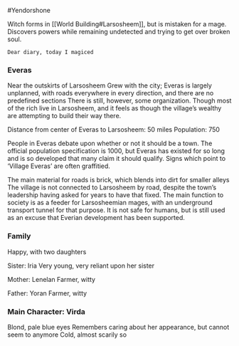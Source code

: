 #Yendorshone

Witch forms in [[World Building#Larsosheem]], but is mistaken for a mage. Discovers powers while remaining undetected and trying to get over broken soul.

	Dear diary, today I magiced

### Everas
Near the outskirts of Larsosheem
Grew with the city; Everas is largely unplanned, with roads everywhere in every direction, and there are no predefined sections
There is still, however, some organization.
Though most of the rich live in Larsosheem, and it feels as though the village’s wealthy are attempting to build their way there.

Distance from center of Everas to Larsosheem: 50 miles
Population: 750

People in Everas debate upon whether or not it should be a town. The official population specification is 1000, but Everas has existed for so long and is so developed that many claim it should qualify. Signs which point to ‘Village Everas’ are often graffitied.

The main material for roads is brick, which blends into dirt for smaller alleys
The village is not connected to Larsosheem by road, despite the town’s leadership having asked for years to have that fixed.
The main function to society is as a feeder for Larsosheemian mages, with an underground transport tunnel for that purpose. It is not safe for humans, but is still used as an excuse that Everian development has been supported.

### Family
Happy, with two daughters

Sister: Iria
	Very young, very reliant upon her sister

Mother: Lenelan
	Farmer, witty

Father: Yoran
	Farmer, witty

### Main Character: Virda
Blond, pale blue eyes
Remembers caring about her appearance, but cannot seem to anymore
Cold, almost scarily so